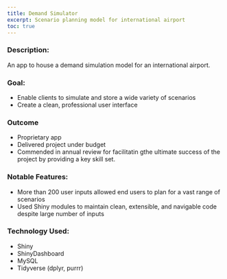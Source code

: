 ```yaml
---
title: Demand Simulator
excerpt: Scenario planning model for international airport
toc: true
---
```


### Description:
An app to house a demand simulation model for an international airport.

### Goal:
* Enable clients to simulate and store a wide variety of scenarios
* Create a clean, professional user interface

### Outcome
* Proprietary app
* Delivered project under budget
* Commended in annual review for facilitatin gthe ultimate success of the project by providing a key skill set.

### Notable Features:
* More than 200 user inputs allowed end users to plan for a vast range of scenarios
* Used Shiny modules to maintain clean, extensible, and navigable code despite large number of inputs

### Technology Used:
* Shiny
* ShinyDashboard
* MySQL
* Tidyverse (dplyr, purrr)
